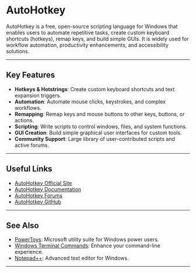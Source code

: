 # AutoHotkey

AutoHotkey is a free, open-source scripting language for Windows that enables users to automate repetitive tasks, create custom keyboard shortcuts (hotkeys), remap keys, and build simple GUIs. It is widely used for workflow automation, productivity enhancements, and accessibility solutions.

---

## Key Features

- **Hotkeys & Hotstrings**: Create custom keyboard shortcuts and text expansion triggers.
- **Automation**: Automate mouse clicks, keystrokes, and complex workflows.
- **Remapping**: Remap keys and mouse buttons to other keys, buttons, or actions.
- **Scripting**: Write scripts to control windows, files, and system functions.
- **GUI Creation**: Build simple graphical user interfaces for custom tools.
- **Community Support**: Large library of user-contributed scripts and active forums.

---

## Useful Links

- [AutoHotkey Official Site](https://www.autohotkey.com/)
- [AutoHotkey Documentation](https://www.autohotkey.com/docs/)
- [AutoHotkey Forums](https://www.autohotkey.com/boards/)
- [AutoHotkey GitHub](https://github.com/AutoHotkey/AutoHotkey)

---

## See Also

- [PowerToys](./powertoys.md): Microsoft utility suite for Windows power users.
- [Windows Terminal Commands](./windows_terminal_commands.md): Enhance your command-line experience.
- [Notepad++](./notepadpp.md): Advanced text editor for Windows.

---
